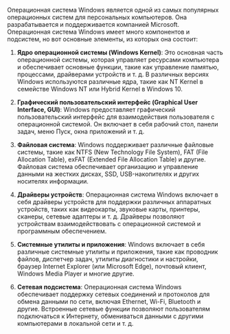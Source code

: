 Операционная система Windows является одной из самых популярных операционных систем для персональных компьютеров. Она разрабатывается и поддерживается компанией Microsoft. Операционная система Windows имеет много компонентов и подсистем, но вот основные элементы, из которых она состоит:

1. **Ядро операционной системы (Windows Kernel)**: Это основная часть операционной системы, которая управляет ресурсами компьютера и обеспечивает основные функции, такие как управление памятью, процессами, драйверами устройств и т. д. В различных версиях Windows используются различные ядра, такие как NT Kernel в семействе Windows NT или Hybrid Kernel в Windows 10.

2. **Графический пользовательский интерфейс (Graphical User Interface, GUI)**: Windows предоставляет графический пользовательский интерфейс для взаимодействия пользователя с операционной системой. Он включает в себя рабочий стол, панели задач, меню Пуск, окна приложений и т. д.

3. **Файловая система**: Windows поддерживает различные файловые системы, такие как NTFS (New Technology File System), FAT (File Allocation Table), exFAT (Extended File Allocation Table) и другие. Файловая система обеспечивает организацию и управление данными на жестких дисках, SSD, USB-накопителях и других носителях информации.

4. **Драйверы устройств**: Операционная система Windows включает в себя драйверы устройств для поддержки различных аппаратных устройств, таких как видеокарты, звуковые карты, принтеры, сканеры, сетевые адаптеры и т. д. Драйверы позволяют устройствам взаимодействовать с операционной системой и программным обеспечением.

5. **Системные утилиты и приложения**: Windows включает в себя различные системные утилиты и приложения, такие как проводник файлов, диспетчер задач, утилиты диагностики и настройки, браузер Internet Explorer (или Microsoft Edge), почтовый клиент, Windows Media Player и многие другие.

6. **Сетевая подсистема**: Операционная система Windows обеспечивает поддержку сетевых соединений и протоколов для обмена данными по сети, включая Ethernet, Wi-Fi, Bluetooth и другие. Встроенные сетевые функции позволяют пользователям подключаться к Интернету, обмениваться данными с другими компьютерами в локальной сети и т. д.


